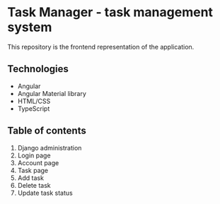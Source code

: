 # Task Manager - task management system

This repository is the frontend representation of the application.

## Technologies

* Angular
* Angular Material library
* HTML/CSS
* TypeScript


## Table of contents

1. Django administration 
2. Login page
3. Account page
4. Task page
5. Add task
6. Delete task
7. Update task status

